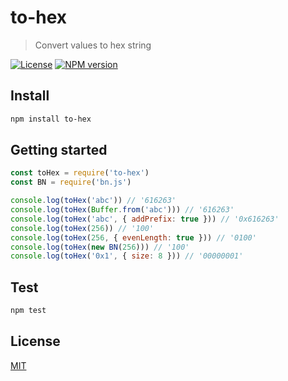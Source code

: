 # to-hex

> Convert values to hex string

[![License](http://img.shields.io/badge/license-MIT-blue.svg)](https://raw.githubusercontent.com/miguelmota/to-hex/master/LICENSE)
[![NPM version](https://badge.fury.io/js/to-hex.svg)](http://badge.fury.io/js/to-hex)

## Install

```bash
npm install to-hex
```

## Getting started

```javascript
const toHex = require('to-hex')
const BN = require('bn.js')

console.log(toHex('abc')) // '616263'
console.log(toHex(Buffer.from('abc'))) // '616263'
console.log(toHex('abc', { addPrefix: true })) // '0x616263'
console.log(toHex(256)) // '100'
console.log(toHex(256, { evenLength: true })) // '0100'
console.log(toHex(new BN(256))) // '100'
console.log(toHex('0x1', { size: 8 })) // '00000001'
```

## Test

```bash
npm test
```

## License

[MIT](LICENSE)
